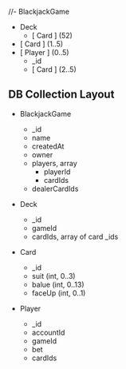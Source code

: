
//- BlackjackGame
  - Deck
    - [ Card ] (52)
  - [ Card ] (1..5)
  - [ Player ] (0..5)
    - _id
    - [ Card ] (2..5)

## DB Collection Layout

- BlackjackGame
  - _id
  - name
  - createdAt
  - owner
  - players, array
    - playerId
    - cardIds
  - dealerCardIds

- Deck
  - _id
  - gameId
  - cardIds, array of card _ids

- Card
  - _id
  - suit (int, 0..3)
  - balue (int, 0..13)
  - faceUp (int, 0..1)

- Player
  - _id
  - accountId
  - gameId
  - bet
  - cardIds
